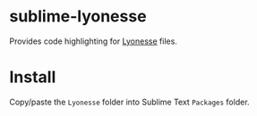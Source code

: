 sublime-lyonesse
================

Provides code highlighting for [Lyonesse](https://github.com/Ulflander/lyonesse) files.

# Install

Copy/paste the `Lyonesse` folder into Sublime Text `Packages` folder.
